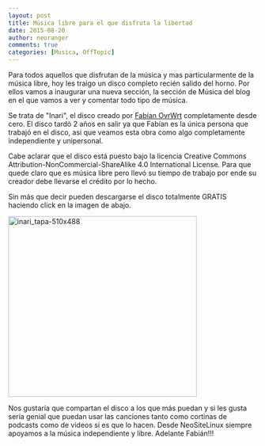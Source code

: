```yaml
---
layout: post
title: Música libre para el que disfruta la libertad
date: 2015-08-20
author: neoranger
comments: true
categories: [Musica, OffTopic]
---
```

Para todos aquellos que disfrutan de la música y mas particularmente de la música libre, hoy les traigo un disco completo recién salido del horno.
Por ellos vamos a inaugurar una nueva sección, la sección de Música del blog en el que vamos a ver y comentar todo tipo de música.

Se trata de "Inari", el disco creado por <a href="http://songcoder.blogspot.com.es/">Fabían OvrWrt</a> completamente desde cero. El disco tardó 2 años en salir ya que Fabían es la única persona que trabajó en el disco, asi que veamos esta obra como algo completamente independiente y unipersonal.

Cabe aclarar que el disco está puesto bajo la licencia Creative Commons Attribution-NonCommercial-ShareAlike 4.0 International License. Para que quede claro que es música libre pero llevó su tiempo de trabajo por ende su creador debe llevarse el crédito por lo hecho.

Sin más que decir pueden descargarse el disco totalmente GRATIS haciendo click en la imagen de abajo.

<img class="  wp-image-2574 aligncenter" src="https://blogneositelinux.files.wordpress.com/2016/10/inari_tapa-510x488.png" alt="inari_tapa-510x488" width="381" height="365" />

Nos gustaría que compartan el disco a los que más puedan y si les gusta sería genial que puedan usar las canciones tanto como cortinas de podcasts como de videos si es que lo hacen.
Desde NeoSiteLinux siempre apoyamos a la música independiente y libre. Adelante Fabián!!!
